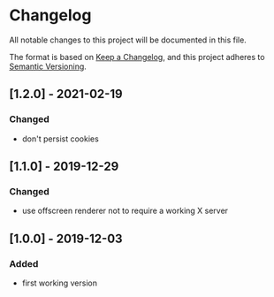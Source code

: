 # Changelog
All notable changes to this project will be documented in this file.

The format is based on [Keep a Changelog](https://keepachangelog.com/en/1.0.0/),
and this project adheres to [Semantic Versioning](https://semver.org/spec/v2.0.0.html).

## [1.2.0] - 2021-02-19
### Changed
- don't persist cookies

## [1.1.0] - 2019-12-29
### Changed
- use offscreen renderer not to require a working X server

## [1.0.0] - 2019-12-03
### Added
- first working version
